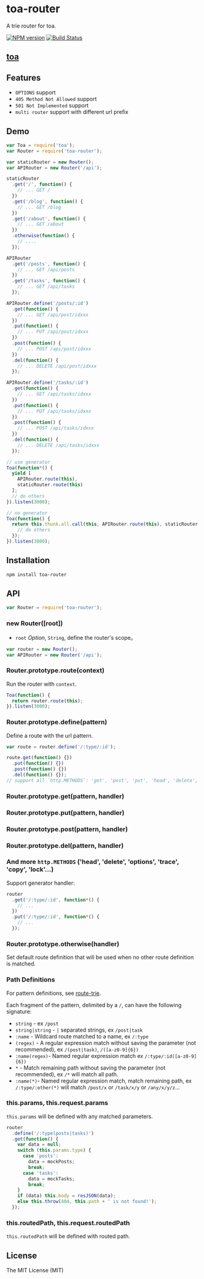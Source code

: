 toa-router
====
A trie router for toa.

[![NPM version][npm-image]][npm-url]
[![Build Status][travis-image]][travis-url]

## [toa](https://github.com/toajs/toa)

## Features

- `OPTIONS` support
- `405 Method Not Allowed` support
- `501 Not Implemented` support
- `multi router` support with different url prefix

## Demo
```js
var Toa = require('toa');
var Router = require('toa-router');

var staticRouter = new Router();
var APIRouter = new Router('/api');

staticRouter
  .get('/', function() {
    // ... GET /
  })
  .get('/blog', function() {
    // ... GET /blog
  })
  .get('/about', function() {
    // ... GET /about
  })
  .otherwise(function() {
    // ....
  });

APIRouter
  .get('/posts', function() {
    // ... GET /api/posts
  })
  .get('/tasks', function() {
    // ... GET /api/tasks
  });

APIRouter.define('/posts/:id')
  .get(function() {
    // ... GET /api/post/idxxx
  })
  .put(function() {
    // ... PUT /api/post/idxxx
  })
  .post(function() {
    // ... POST /api/post/idxxx
  })
  .del(function() {
    // ... DELETE /api/post/idxxx
  });

APIRouter.define('/tasks/:id')
  .get(function() {
    // ... GET /api/tasks/idxxx
  })
  .put(function() {
    // ... PUT /api/tasks/idxxx
  })
  .post(function() {
    // ... POST /api/tasks/idxxx
  })
  .del(function() {
    // ... DELETE /api/tasks/idxxx
  });

// use generator
Toa(function*() {
  yield [
    APIRouter.route(this),
    staticRouter.route(this)
  ];
  // do others
}).listen(3000);

// no generator
Toa(function() {
  return this.thunk.all.call(this, APIRouter.route(this), staticRouter.route(this))(function() {
    // do others
  });
}).listen(3000);
```

## Installation

```bash
npm install toa-router
```

## API

```js
var Router = require('toa-router');
```

### new Router([root])

- `root` *Option*, `String`, define the router's scope。

```js
var router = new Router();
var APIRouter = new Router('/api');
```

### Router.prototype.route(context)

Run the router with `context`.

```js
Toa(function() {
  return router.route(this);
}).listen(3000);
```

### Router.prototype.define(pattern)

Define a route with the url pattern.

```js
var route = router.define('/:type/:id');

route.get(function() {})
  .put(function() {})
  .post(function() {})
  .del(function() {});
// support all `http.METHODS`: 'get', 'post', 'put', 'head', 'delete', 'options', 'trace', 'copy', 'lock'...
```

### Router.prototype.get(pattern, handler)
### Router.prototype.put(pattern, handler)
### Router.prototype.post(pattern, handler)
### Router.prototype.del(pattern, handler)
### And more `http.METHODS` ('head', 'delete', 'options', 'trace', 'copy', 'lock'...)

Support generator handler:

```js
router
  .get('/:type/:id', function*() {
    // ...
  })
  .put('/:type/:id', function*() {
    // ...
  });
```

### Router.prototype.otherwise(handler)

Set default route definition that will be used when no other route definition is matched.

### Path Definitions

For pattern definitions, see [route-trie](https://github.com/zensh/route-trie).

Each fragment of the pattern, delimited by a `/`, can have the following signature:

- `string` - ex `/post`
- `string|string` - `|` separated strings, ex `/post|task`
- `:name` - Wildcard route matched to a name, ex `/:type`
- `(regex)` - A regular expression match without saving the parameter (not recommended), ex `/(post|task)`, `/([a-z0-9]{6})`
- `:name(regex)`- Named regular expression match ex `/:type/:id([a-z0-9]{6})`
- `*` - Match remaining path without saving the parameter (not recommended), ex `/*` will match all path.
- `:name(*)`- Named regular expression match, match remaining path, ex `/:type/:other(*)` will match `/post/x` or `/task/x/y` or `/any/x/y/z`...

### this.params, this.request.params

`this.params` will be defined with any matched parameters.

```js
router
  .define('/:type(posts|tasks)')
  .get(function() {
    var data = null;
    switch (this.params.type) {
      case 'posts':
        data = mockPosts;
        break;
      case 'tasks':
        data = mockTasks;
        break;
    }
    if (data) this.body = resJSON(data);
    else this.throw(404, this.path + ' is not found!');
  });
```

### this.routedPath, this.request.routedPath

`this.routedPath` will be defined with routed path.

## License

The MIT License (MIT)

[npm-url]: https://npmjs.org/package/toa-router
[npm-image]: http://img.shields.io/npm/v/toa-router.svg

[travis-url]: https://travis-ci.org/toajs/toa-router
[travis-image]: http://img.shields.io/travis/toajs/toa-router.svg
